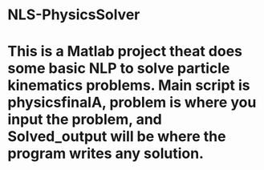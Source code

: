 # NLS-PhysicsSolver
This is a Matlab project theat does some basic NLP to solve particle kinematics problems.
Main script is physicsfinalA, problem is where you input the problem, and Solved_output will be where the program writes any solution.
=======

